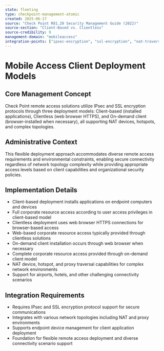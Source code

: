 ```yaml
---
state: fleeting
type: checkpoint-management-atomic
created: 2025-06-17
source: "Check Point R81.20 Security Management Guide (2022)"
source-section: "Client-Based vs. Clientless"
source-credibility: 9
management-domain: "mobileaccess"
integration-points: ["ipsec-encryption", "ssl-encryption", "nat-traversal", "client-applications"]
---
```


# Mobile Access Client Deployment Models

## Core Management Concept
Check Point remote access solutions utilize IPsec and SSL encryption protocols through three deployment models: Client-based (installed applications), Clientless (web browser HTTPS), and On-demand client (browser-installed when necessary), all supporting NAT devices, hotspots, and complex topologies.

## Administrative Context
This flexible deployment approach accommodates diverse remote access requirements and environmental constraints, enabling secure connectivity regardless of network topology complexity while providing appropriate access levels based on client capabilities and organizational security policies.

## Implementation Details
- Client-based deployment installs applications on endpoint computers and devices
- Full corporate resource access according to user access privileges in client-based model
- Clientless deployment uses web browser HTTPS connections for browser-based access
- Web-based corporate resource access typically provided through clientless solutions
- On-demand client installation occurs through web browser when necessary
- Complete corporate resource access provided through on-demand client model
- NAT device, hotspot, and proxy traversal capabilities for complex network environments
- Support for airports, hotels, and other challenging connectivity scenarios

## Integration Requirements
- Requires IPsec and SSL encryption protocol support for secure communications
- Integrates with various network topologies including NAT and proxy environments
- Supports endpoint device management for client application deployment
- Foundation for flexible remote access deployment and diverse connectivity scenario support